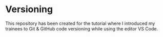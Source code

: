 # Versioning 
This repository has been created for the tutorial where I introduced my trainees to Git & GitHub code versioning while using the editor VS Code.